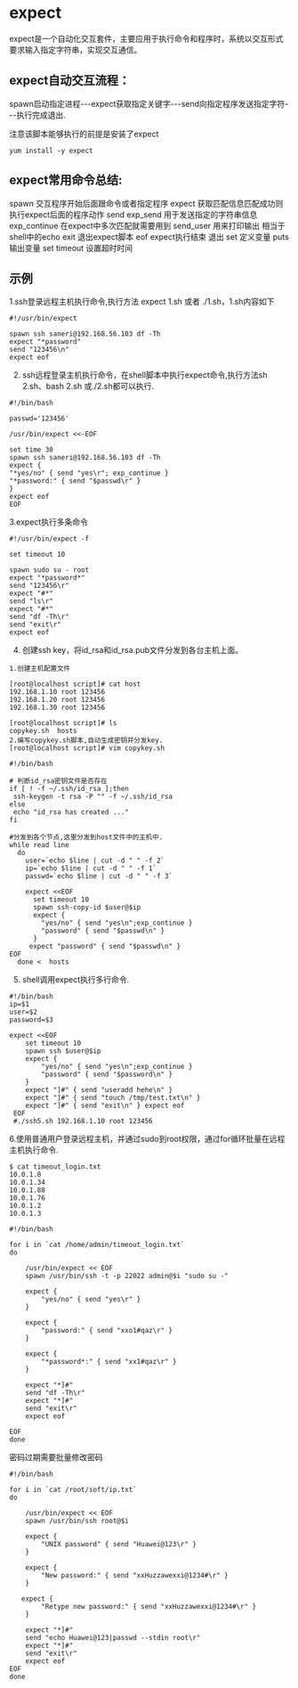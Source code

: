 expect
===

expect是一个自动化交互套件，主要应用于执行命令和程序时，系统以交互形式要求输入指定字符串，实现交互通信。

## expect自动交互流程：

spawn启动指定进程---expect获取指定关键字---send向指定程序发送指定字符---执行完成退出.

注意该脚本能够执行的前提是安装了expect

```shell
yum install -y expect
```

## expect常用命令总结:

spawn               交互程序开始后面跟命令或者指定程序
expect              获取匹配信息匹配成功则执行expect后面的程序动作
send exp_send       用于发送指定的字符串信息
exp_continue        在expect中多次匹配就需要用到
send_user           用来打印输出 相当于shell中的echo
exit                退出expect脚本
eof                 expect执行结束 退出
set                 定义变量
puts                输出变量
set timeout         设置超时时间

## 示例

1.ssh登录远程主机执行命令,执行方法 expect 1.sh 或者 ./1.sh，1.sh内容如下

```shell
#!/usr/bin/expect

spawn ssh saneri@192.168.56.103 df -Th
expect "*password"
send "123456\n"
expect eof
```

2. ssh远程登录主机执行命令，在shell脚本中执行expect命令,执行方法sh 2.sh、bash 2.sh 或./2.sh都可以执行.

```shell
#!/bin/bash

passwd='123456'

/usr/bin/expect <<-EOF

set time 30
spawn ssh saneri@192.168.56.103 df -Th
expect {
"*yes/no" { send "yes\r"; exp_continue }
"*password:" { send "$passwd\r" }
}
expect eof
EOF
```

3.expect执行多条命令

```shell
#!/usr/bin/expect -f

set timeout 10

spawn sudo su - root
expect "*password*"
send "123456\r"
expect "#*"
send "ls\r"
expect "#*"
send "df -Th\r"
send "exit\r"
expect eof
```

4. 创建ssh key，将id_rsa和id_rsa.pub文件分发到各台主机上面。

```shell
1.创建主机配置文件

[root@localhost script]# cat host 
192.168.1.10 root 123456
192.168.1.20 root 123456
192.168.1.30 root 123456

[root@localhost script]# ls
copykey.sh  hosts
2.编写copykey.sh脚本,自动生成密钥并分发key.
[root@localhost script]# vim copykey.sh

#!/bin/bash

# 判断id_rsa密钥文件是否存在
if [ ! -f ~/.ssh/id_rsa ];then
 ssh-keygen -t rsa -P "" -f ~/.ssh/id_rsa
else
 echo "id_rsa has created ..."
fi

#分发到各个节点,这里分发到host文件中的主机中.
while read line
  do
    user=`echo $line | cut -d " " -f 2`
    ip=`echo $line | cut -d " " -f 1`
    passwd=`echo $line | cut -d " " -f 3`
    
    expect <<EOF
      set timeout 10
      spawn ssh-copy-id $user@$ip
      expect {
        "yes/no" { send "yes\n";exp_continue }
        "password" { send "$passwd\n" }
      }
     expect "password" { send "$passwd\n" }
EOF
  done <  hosts
```

5. shell调用expect执行多行命令.

```shell
#!/bin/bash 
ip=$1  
user=$2 
password=$3 

expect <<EOF  
    set timeout 10 
    spawn ssh $user@$ip 
    expect { 
        "yes/no" { send "yes\n";exp_continue } 
        "password" { send "$password\n" }
    } 
    expect "]#" { send "useradd hehe\n" } 
    expect "]#" { send "touch /tmp/test.txt\n" } 
    expect "]#" { send "exit\n" } expect eof 
 EOF  
 #./ssh5.sh 192.168.1.10 root 123456 
```

6.使用普通用户登录远程主机，并通过sudo到root权限，通过for循环批量在远程主机执行命令.

```shell
$ cat timeout_login.txt 
10.0.1.8
10.0.1.34
10.0.1.88
10.0.1.76
10.0.1.2
10.0.1.3
```

```shell
#!/bin/bash

for i in `cat /home/admin/timeout_login.txt`
do

    /usr/bin/expect << EOF
    spawn /usr/bin/ssh -t -p 22022 admin@$i "sudo su -"

    expect {
        "yes/no" { send "yes\r" }
    }   

    expect {
        "password:" { send "xxo1#qaz\r" }
    }
    
    expect {
        "*password*:" { send "xx1#qaz\r" }
    }

    expect "*]#"
    send "df -Th\r"
    expect "*]#"
    send "exit\r"
    expect eof

EOF
done
```

密码过期需要批量修改密码

```shell
#!/bin/bash

for i in `cat /root/soft/ip.txt`
do

    /usr/bin/expect << EOF
    spawn /usr/bin/ssh root@$i

    expect {
        "UNIX password" { send "Huawei@123\r" }
    }
    
    expect {
        "New password:" { send "xxHuzzawexxi@1234#\r" }
    }

   expect {
        "Retype new password:" { send "xxHuzzawexxi@1234#\r" }
    }

    expect "*]#"
    send "echo Huawei@123|passwd --stdin root\r"
    expect "*]#"
    send "exit\r"
    expect eof
EOF
done
```